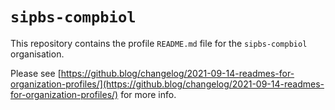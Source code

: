# `sipbs-compbiol`

This repository contains the profile `README.md` file for the `sipbs-compbiol` organisation.

Please see [https://github.blog/changelog/2021-09-14-readmes-for-organization-profiles/](https://github.blog/changelog/2021-09-14-readmes-for-organization-profiles/) for more info.

